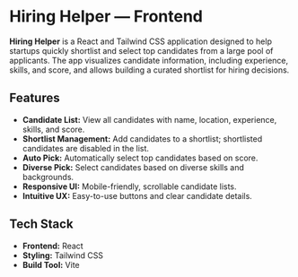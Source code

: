 # Hiring Helper — Frontend

**Hiring Helper** is a React and Tailwind CSS application designed to help startups quickly shortlist and select top candidates from a large pool of applicants. The app visualizes candidate information, including experience, skills, and score, and allows building a curated shortlist for hiring decisions.

## Features
- **Candidate List:** View all candidates with name, location, experience, skills, and score.  
- **Shortlist Management:** Add candidates to a shortlist; shortlisted candidates are disabled in the list.  
- **Auto Pick:** Automatically select top candidates based on score.  
- **Diverse Pick:** Select candidates based on diverse skills and backgrounds.  
- **Responsive UI:** Mobile-friendly, scrollable candidate lists.  
- **Intuitive UX:** Easy-to-use buttons and clear candidate details.

## Tech Stack
- **Frontend:** React  
- **Styling:** Tailwind CSS  
- **Build Tool:** Vite  
